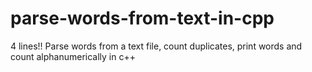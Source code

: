 # parse-words-from-text-in-cpp
4 lines!! Parse words from a text file, count duplicates, print words and count alphanumerically in c++
